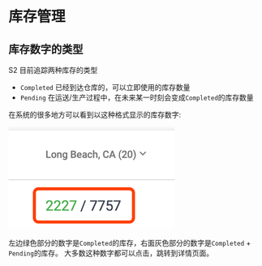 # 库存管理

## 库存数字的类型

S2 目前追踪两种库存的类型

- `Completed`
  已经到达仓库的，可以立即使用的库存数量
- `Pending`
  在运送/生产过程中，在未来某一时刻会变成`Completed`的库存数量

在系统的很多地方可以看到以这种格式显示的库存数字:

![](2019-05-06-18-29-12.png)

左边绿色部分的数字是`Completed`的库存，右面灰色部分的数字是`Completed` + `Pending`的库存。
大多数这种数字都可以点击，跳转到详情页面。
